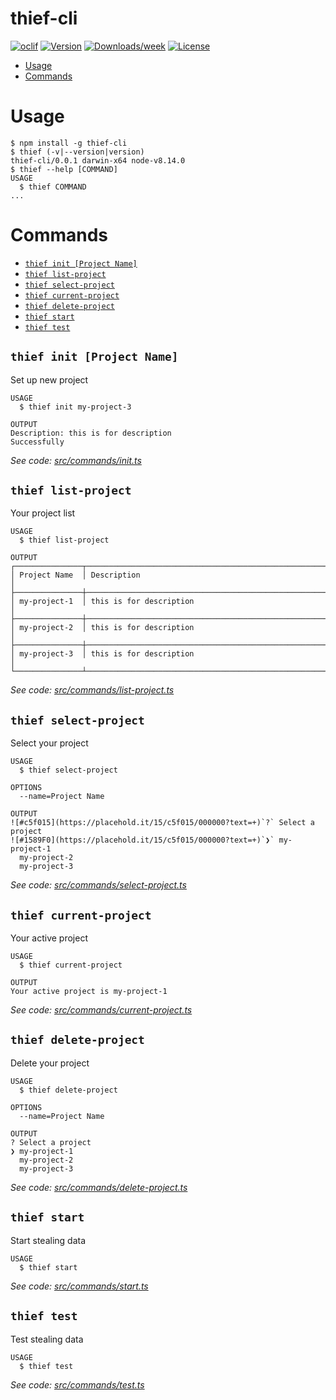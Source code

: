 thief-cli
=========



[![oclif](https://img.shields.io/badge/cli-oclif-brightgreen.svg)](https://oclif.io)
[![Version](https://img.shields.io/npm/v/thief-cli.svg)](https://npmjs.org/package/thief-cli)
[![Downloads/week](https://img.shields.io/npm/dw/thief-cli.svg)](https://npmjs.org/package/thief-cli)
[![License](https://img.shields.io/npm/l/thief-cli.svg)](https://github.com/BagusAK95/thief-cli/blob/master/package.json)

<!-- toc -->
* [Usage](#usage)
* [Commands](#commands)
<!-- tocstop -->
# Usage
<!-- usage -->
```sh-session
$ npm install -g thief-cli
$ thief (-v|--version|version)
thief-cli/0.0.1 darwin-x64 node-v8.14.0
$ thief --help [COMMAND]
USAGE
  $ thief COMMAND
...
```
<!-- usagestop -->
# Commands
<!-- commands -->
* [`thief init [Project Name]`](#thief-init)
* [`thief list-project`](#thief-list-project)
* [`thief select-project`](#thief-select-project)
* [`thief current-project`](#thief-current-project)
* [`thief delete-project`](#thief-delete-project)
* [`thief start`](#thief-start)
* [`thief test`](#thief-test)

## `thief init [Project Name]`

Set up new project

```
USAGE
  $ thief init my-project-3

OUTPUT
Description: this is for description
Successfully
```

_See code: [src/commands/init.ts](https://github.com/BagusAK95/thief-cli/blob/v0.0.1/src/commands/init.ts)_

## `thief list-project`

Your project list

```
USAGE
  $ thief list-project

OUTPUT
┌───────────────┬────────────────────────────────────────────────────────────────────────┐
│ Project Name  │ Description                                                            │
├───────────────┼────────────────────────────────────────────────────────────────────────┤
│ my-project-1  │ this is for description                                                │
├───────────────┼────────────────────────────────────────────────────────────────────────┤
│ my-project-2  │ this is for description                                                │
├───────────────┼────────────────────────────────────────────────────────────────────────┤
│ my-project-3  │ this is for description                                                │
└───────────────┴────────────────────────────────────────────────────────────────────────┘
```

_See code: [src/commands/list-project.ts](https://github.com/BagusAK95/thief-cli/blob/v0.0.1/src/commands/list-project.ts)_

## `thief select-project`

Select your project

```
USAGE
  $ thief select-project

OPTIONS
  --name=Project Name

OUTPUT
![#c5f015](https://placehold.it/15/c5f015/000000?text=+)`?` Select a project 
![#1589F0](https://placehold.it/15/c5f015/000000?text=+)`❯` my-project-1 
  my-project-2
  my-project-3
```

_See code: [src/commands/select-project.ts](https://github.com/BagusAK95/thief-cli/blob/v0.0.1/src/commands/select-project.ts)_

## `thief current-project`

Your active project

```
USAGE
  $ thief current-project

OUTPUT
Your active project is my-project-1
```

_See code: [src/commands/current-project.ts](https://github.com/BagusAK95/thief-cli/blob/v0.0.1/src/commands/current-project.ts)_

## `thief delete-project`

Delete your project

```
USAGE
  $ thief delete-project

OPTIONS
  --name=Project Name

OUTPUT
? Select a project 
❯ my-project-1 
  my-project-2
  my-project-3
```

_See code: [src/commands/delete-project.ts](https://github.com/BagusAK95/thief-cli/blob/v0.0.1/src/commands/delete-project.ts)_

## `thief start`

Start stealing data

```
USAGE
  $ thief start
```

_See code: [src/commands/start.ts](https://github.com/BagusAK95/thief-cli/blob/v0.0.1/src/commands/start.ts)_

## `thief test`

Test stealing data

```
USAGE
  $ thief test
```

_See code: [src/commands/test.ts](https://github.com/BagusAK95/thief-cli/blob/v0.0.1/src/commands/test.ts)_

<!-- commandsstop -->
